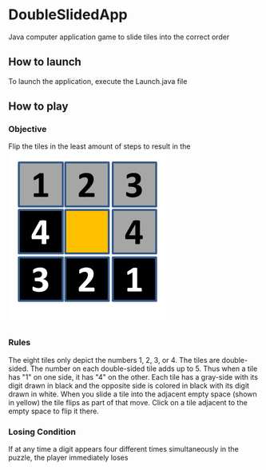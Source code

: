 # DoubleSlidedApp
Java computer application game to slide tiles into the correct order

## How to launch
To launch the application, execute the Launch.java file

## How to play
### Objective
Flip the tiles in the least amount of steps to result in the ![final configuration](endGame.png)

### Rules
The eight tiles only depict the numbers 1, 2, 3, or 4. 
The tiles are double-sided. The number on each double-sided tile adds up to 5. 
Thus when a tile has "1" on one side, it has "4" on the other. Each tile has a 
gray-side with its digit drawn in black and the opposite side is colored in black 
with its digit drawn in white. When you slide a tile into the adjacent empty space 
(shown in yellow) the tile flips as part of that move. Click on a tile adjacent to
the empty space to flip it there.

### Losing Condition
If at any time a digit appears four different times simultaneously in the puzzle, the player immediately loses
